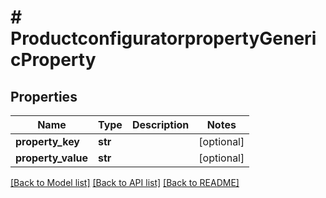 # # ProductconfiguratorpropertyGenericProperty


## Properties 


Name | Type | Description | Notes
------------ | ------------- | ------------- | -------------
**property_key**| **str** |   | [optional]
**property_value**| **str** |   | [optional]


[[Back to Model list]](../../README.md#models) [[Back to API list]](../../README.md#endpoints) [[Back to README]](../../README.md)

